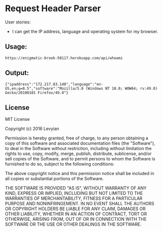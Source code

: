 # Request Header Parser

User stories:
* I can get the IP address, language and operating system for my browser.

## Usage:
`https://enigmatic-brook-50117.herokuapp.com/api/whoami`

## Output:
`{"ipaddress":"172.217.83.148","language":"en-US,en;q=0.5","software":"Mozilla/5.0 (Windows NT 10.0; WOW64; rv:49.0) Gecko/20100101 Firefox/49.0"}`

## License
MIT License

Copyright (c) 2016 Levyian

Permission is hereby granted, free of charge, to any person obtaining a copy
of this software and associated documentation files (the "Software"), to deal
in the Software without restriction, including without limitation the rights
to use, copy, modify, merge, publish, distribute, sublicense, and/or sell
copies of the Software, and to permit persons to whom the Software is
furnished to do so, subject to the following conditions:

The above copyright notice and this permission notice shall be included in all
copies or substantial portions of the Software.

THE SOFTWARE IS PROVIDED "AS IS", WITHOUT WARRANTY OF ANY KIND, EXPRESS OR
IMPLIED, INCLUDING BUT NOT LIMITED TO THE WARRANTIES OF MERCHANTABILITY,
FITNESS FOR A PARTICULAR PURPOSE AND NONINFRINGEMENT. IN NO EVENT SHALL THE
AUTHORS OR COPYRIGHT HOLDERS BE LIABLE FOR ANY CLAIM, DAMAGES OR OTHER
LIABILITY, WHETHER IN AN ACTION OF CONTRACT, TORT OR OTHERWISE, ARISING FROM,
OUT OF OR IN CONNECTION WITH THE SOFTWARE OR THE USE OR OTHER DEALINGS IN THE
SOFTWARE.
